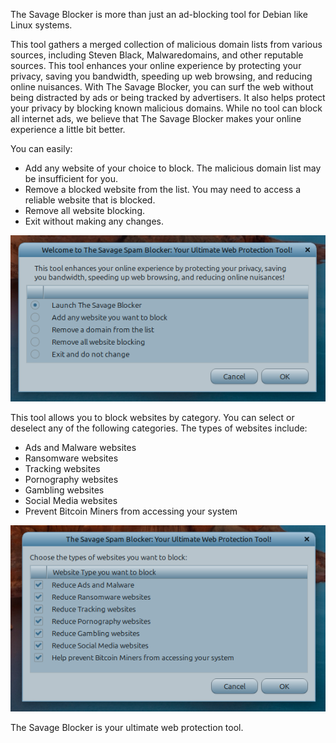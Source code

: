 The Savage Blocker is more than just an ad-blocking tool for Debian like Linux systems.
 
This tool gathers a merged collection of malicious domain lists from various sources,
including Steven Black, Malwaredomains, and other reputable sources. This tool
enhances your online experience by protecting your privacy, saving you bandwidth,
speeding up web browsing, and reducing online nuisances. With The Savage Blocker,
you can surf the web without being distracted by ads or being tracked by advertisers.
It also helps protect your privacy by blocking known malicious domains. While no tool
can block all internet ads, we believe that The Savage Blocker makes your online experience
a little bit better. 

You can easily:

- Add any website of your choice to block. The malicious domain list may be insufficient for you.
- Remove a blocked website from the list. You may need to access a reliable website that is blocked.
- Remove all website blocking.
- Exit without making any changes.

![Menu 1](https://raw.githubusercontent.com/100savage/Savage-Blocker/main/images/menu1.png)

This tool allows you to block websites by category. You can select or deselect any of the
following categories. 
The types of websites include:

- Ads and Malware websites
- Ransomware websites
- Tracking websites
- Pornography websites
- Gambling websites
- Social Media websites
- Prevent Bitcoin Miners from accessing your system

![Menu 2](https://raw.githubusercontent.com/100savage/Savage-Blocker/main/images/menu2.png)

The Savage Blocker is your ultimate web protection tool.

